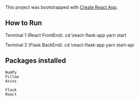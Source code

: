 This project was bootstrapped with [Create React App](https://github.com/facebook/create-react-app).

## How to Run
Terminal 1 (React FrontEnd):
	cd \react-flask-app
	yarn start

Terminal 2 (Flask BackEnd):
	cd \react-flask-app
	yarn start-api

## Packages installed
	NumPy
	Pillow
	Axios

	Flask
	React